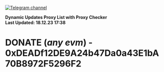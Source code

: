 [![Telegram channel](https://img.shields.io/endpoint?url=https://runkit.io/damiankrawczyk/telegram-badge/branches/master?url=https://t.me/n4z4v0d)](https://t.me/n4z4v0d) 

**Dynamic Updates Proxy List with Proxy Checker**  
**Last Updated: 18.12.23 17:38**

# DONATE (_any evm_) - 0xDEADf12DE9A24b47Da0a43E1bA70B8972F5296F2
